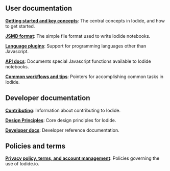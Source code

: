 ## User documentation

**[Getting started and key concepts](key_concepts.md)**: The central concepts in Iodide, and how to get started.

**[JSMD format](jsmd.md)**: The simple file format used to write Iodide notebooks.

**[Language plugins](language_plugins.md)**: Support for programming languages
other than Javascript.

**[API docs](api.md)**: Documents special Javascript functions available to
Iodide notebooks.

**[Common workflows and tips](workflows.md)**: Pointers for accomplishing common tasks in Iodide.

## Developer documentation

**[Contributing](contributing.md)**: Information about contributing to Iodide.

**[Design Principles](design-principles.md)**: Core design principles for Iodide.

**[Developer docs](developer-reference.md)**: Developer reference documentation.


## Policies and terms

**[Privacy policy, terms, and account management](policies.md)**: Policies governing the use of Iodide.io.
